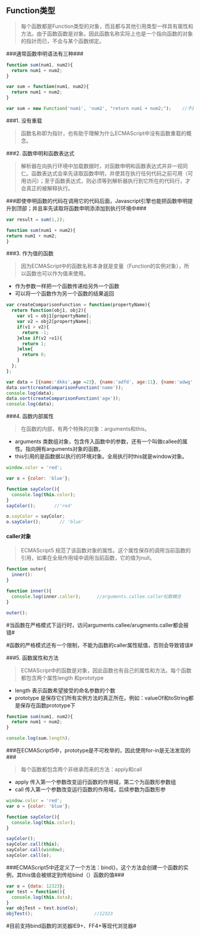 ## Function类型

> 每个函数都是Function类型的对象，而且都与其他引用类型一样具有属性和方法。由于函数函数是对象。因此函数名称实际上也是一个指向函数的对象的指针而已，不会与某个函数绑定。

###通常函数申明语法有三种###
```javascript
function sum(num1, num2){
  return num1 + num2;
}

var sum = function(num1, num2){
  return num1 + num2;
}

var sum = new Function('num1', 'num2', "return num1 + num2;");    //不推荐，可能导致解析两次代码
```

###1. 没有重载

> 函数名称即为指针，也有助于理解为什么ECMAScript中没有函数重载的概念。

###2. 函数申明和函数表达式

> 解析器在向执行环境中加载数据时，对函数申明和函数表达式并非一视同仁。函数表达式会率先读取函数申明，并使其在执行任何代码之前可用（可用访问）；至于函数表达式，则必须等到解析器执行到它所在的代码行，才会真正的被解释执行。

###即使申明函数的代码在调用它的代码后面，Javascript引擎也能把函数申明提升到顶部；并且率先读取将函数申明添添加到执行环境中###

```javascript
var result = sum(1,2);

function sum(num1 + num2){
return num1 + num2;
}
```

###3. 作为值的函数

> 因为ECMAScript中的函数名称本身就是变量（Function的实例对象），所以函数也可以作为值来使用。
* 作为参数一样把一个函数传递给另外一个函数
* 可以将一个函数作为另一个函数的结果返回

```javascript
var createComparisonFunction = function(propertyName){
  return function(obj1, obj2){
    var v1 = obj1[propertyName];
    var v2 = obj2[propertyName];
    if(v1 > v2){
      return -1;
    }else if(v2 >v1){
      return 1;
    }else{
      return 0;
    }
  };
};

var data = [{name:'dkks',age =23}, {name:'adfd', age:11}, {name:'adwg', age:32}];
data.sort(createComparisonFunction('name'));
console.log(data);
data.sort(createComparisonFunction('age'));
console.log(data);
```

###4. 函数内部属性

> 在函数的内部，有两个特殊的对象：arguments和this。
* arguments 类数组对象，包含传入函数中的参数，还有一个叫做callee的属性。指向拥有arguments对象的函数。
* this引用的是函数据以执行的环境对象。全局执行时this就是window对象。

```javascript
window.color = 'red';

var o = {color: 'blue'};

function sayColor(){
  console.log(this.color);
}
sayColor();       //'red'

o.sayColor = sayColor;
o.sayColor();       // 'blue'

```

#### caller对象

> ECMAScript5 规范了该函数对象的属性。这个属性保存的调用当前函数的引用，如果在全局作用域中调用当前函数，它的值为null。

```javascript
function outer{
  inner():
}

function inner(){
  console.log(inner.caller);      //arguments.callee.caller松散耦合
}

outer();
```

#当函数在严格模式下运行时，访问arguments.callee/arugments.caller都会报错#

#函数的严格模式还有一个限制，不能为函数的caller属性赋值，否则会导致错误#


###5. 函数属性和方法

> ECMAScript中的函数是对象，因此函数也有自己的属性和方法。每个函数都包含两个属性length 和prototype
* length 表示函数希望接受的命名参数的个数
* prototype 是保存它们所有实例方法的真正所在。例如：valueOf和toString都是保存在函数prototype下

```javascript
function sum(num1, num2){
  return num1 + num2;
}

console.log(sum.length);

```

###在ECMAScript5中，prototype是不可枚举的，因此使用for-in是无法发现的###

> 每个函数都包含两个非继承而来的方法：apply和call
* apply 传入第一个参数改变运行函数的作用域，第二个为函数形参数组
* call  传入第一个参数改变运行函数的作用域，后续参数为函数形参

```javascript
window.color = 'red';
var o = {color: 'blue'};

function sayColor(){
  console.log(this.color);
}

sayColor();
sayColor.call(this);
sayColor.call(window);
sayColor.call(o);

```

###ECMAScript5中还定义了一个方法：bind()，这个方法会创建一个函数的实例，其this值会被绑定到传给bind（）函数的值###

```javascript
var o = {data: 12323};
var test = function(){
  console.log(this.data);
}
var objTest = test.bind(o);
objTest();                       //12323

```

#目前支持bind函数的浏览器IE9+、FF4+等现代浏览器#


















